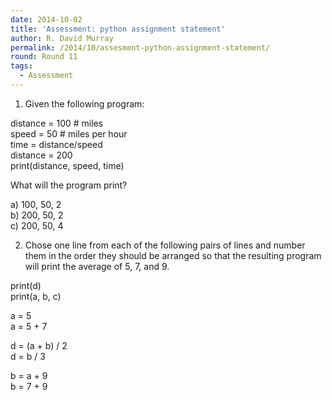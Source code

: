 ```yaml
---
date: 2014-10-02
title: 'Assessment: python assignment statement'
author: R. David Murray
permalink: /2014/10/assesment-python-assignment-statement/
round: Round 11
tags:
  - Assessment
---
```

1) Given the following program:

distance = 100 # miles  
speed = 50 # miles per hour  
time = distance/speed  
distance = 200  
print(distance, speed, time)

What will the program print?

a) 100, 50, 2  
b) 200, 50, 2  
c) 200, 50, 4

2) Chose one line from each of the following pairs of lines and number them in the order they should be arranged so that the resulting program will print the average of 5, 7, and 9.

print(d)  
print(a, b, c)

a = 5  
a = 5 + 7

d = (a + b) / 2  
d = b / 3

b = a + 9  
b = 7 + 9
